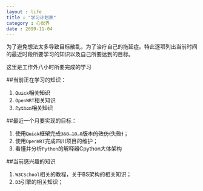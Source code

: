 ```yaml
---
layout : life
title : "学习计划表"
category : 心世界
date : 2099-11-04
---
```


>
为了避免想法太多导致目标散乱，为了治疗自己的拖延症。特此逐项列出当前时间的最近时段所要学习的知识以及自己所要达到的目标。
> 
这里是工作外八小时所要完成的学习

<!-- more -->

##当前正在学习的知识：

1. ~~```Quick```相关知识~~
2. ```OpenWRT```相关知识
3. ~~```Python```相关知识~~

##最近一个月要实现的目标：

1. ~~使用```Quick```框架完成```360 10.0```版本的效仿(失败)~~；
2. 使用```OpenWRT```完成四川项目的维护；
3. 看懂并分析```Python```的解释器Cpython大体架构

##当前感兴趣的知识

1. ```W3CSchool```相关的教程，关于BS架构的相关知识；
2. ``D3``引擎的相关知识；